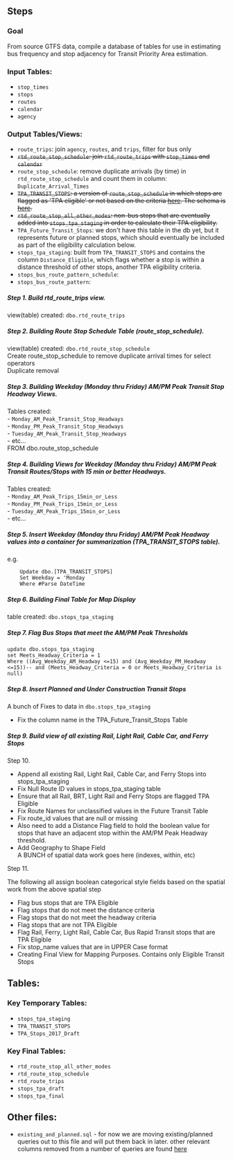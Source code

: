 ## Steps   

### Goal  

From source GTFS data, compile a database of tables for use in estimating bus frequency and stop adjacency for Transit Priority Area estimation.  

### Input Tables:  

-  `stop_times`
-  `stops`
-  `routes`
-  `calendar`
-  `agency`   

### Output Tables/Views:  

-  `route_trips`: join `agency`, `routes`, and `trips`, filter for bus only  
-  ~~`rtd_route_stop_schedule`: join `rtd_route_trips` with `stop_times` and `calendar`~~   
-  `route_stop_schedule`: remove duplicate arrivals (by time) in `rtd_route_stop_schedule` and count them in column: `Duplicate_Arrival_Times`
-  ~~`TPA_TRANSIT_STOPS`:  a version of `route_stop_schedule` in which stops are flagged as 'TPA eligible' or not based on the criteria [here](https://github.com/MetropolitanTransportationCommission/RegionalTransitDatabase/blob/c0f04b36e99a4aa702b7bd3ecfd8608c6bf4b1bf/sql/process/step_3_build_headway_am_pm_views.sql#L17-L19). The schema is [here](https://github.com/MetropolitanTransportationCommission/RegionalTransitDatabase/blob/c0f04b36e99a4aa702b7bd3ecfd8608c6bf4b1bf/sql/process/step_5_insert_weekday_am_pm_headway_into_single_table.sql#L15-L35).~~   
-  ~~`rtd_route_stop_all_other_modes`: non-bus stops that are eventually added into `stops_tpa_staging` in order to calculate their TPA eligibility.~~  
-  `TPA_Future_Transit_Stops`:  we don't have this table in the db yet, but it represents future or planned stops, which should eventually be included as part of the eligibility calculation below.  
-  `stops_tpa_staging`: built from `TPA_TRANSIT_STOPS` and contains the column `Distance_Eligible`, which flags whether a stop is within a distance threshold of other stops, another TPA eligibility criteria.
-  `stops_bus_route_pattern_schedule`: 
-  `stops_bus_route_pattern`:
             


##### Step 1. Build rtd_route_trips view.   
view(table) created: `dbo.rtd_route_trips `    
##### Step 2. Building Route Stop Schedule Table (route_stop_schedule).   
view(table) created: `dbo.rtd_route_stop_schedule `    
Create route_stop_schedule to remove duplicate arrival times for select operators   
Duplicate removal   
##### Step 3. Building Weekday (Monday thru Friday) AM/PM Peak Transit Stop Headway Views.      
Tables created:  
	-  `Monday_AM_Peak_Transit_Stop_Headways`  
	-  `Monday_PM_Peak_Transit_Stop_Headways`  
	-  `Tuesday_AM_Peak_Transit_Stop_Headways`  
	-  etc...   
	FROM            dbo.route_stop_schedule
##### Step 4. Building Views for Weekday (Monday thru Friday) AM/PM Peak Transit Routes/Stops with 15 min or better Headways.   
Tables created:  
	-  `Monday_AM_Peak_Trips_15min_or_Less`   
	-  `Monday_PM_Peak_Trips_15min_or_Less`   
	-  `Tuesday_AM_Peak_Trips_15min_or_Less`   
	-  etc...   
##### Step 5. Insert Weekday (Monday thru Friday) AM/PM Peak Headway values into a container for summarization (TPA_TRANSIT_STOPS table).   
e.g.
```
	Update dbo.[TPA_TRANSIT_STOPS]
	Set Weekday = 'Monday   
	Where #Parse DateTime
```
##### Step 6. Building Final Table for Map Display   
table created: `dbo.stops_tpa_staging`    
##### Step 7. Flag Bus Stops that meet the AM/PM Peak Thresholds   

```
update dbo.stops_tpa_staging
set Meets_Headway_Criteria = 1
Where ((Avg_Weekday_AM_Headway <=15) and (Avg_Weekday_PM_Headway <=15))-- and (Meets_Headway_Criteria = 0 or Meets_Headway_Criteria is null)
```

##### Step 8. Insert Planned and Under Construction Transit Stops   

A bunch of Fixes to data in `dbo.stops_tpa_staging`

-  Fix the column name in the TPA_Future_Transit_Stops Table  

##### Step 9. Build view of all existing Rail, Light Rail, Cable Car, and Ferry Stops      

Step 10.   
-  Append all existing Rail, Light Rail, Cable Car, and Ferry Stops into stops_tpa_staging     
-  Fix Null Route ID values in stops_tpa_staging table     
-  Ensure that all Rail, BRT, Light Rail and Ferry Stops are flagged TPA Eligible     
-  Fix Route Names for unclassified values in the Future Transit Table     
-  Fix route_id values that are null or missing     
-  Also need to add a Distance Flag field to hold the boolean value for stops that have an adjacent stop within the AM/PM Peak   Headway threshold.
-  Add Geography to Shape Field     
A BUNCH of spatial data work goes here (indexes, within, etc)   

Step 11. 

The following all assign boolean categorical style fields based on the spatial work from the above spatial step

-  Flag bus stops that are TPA Eligible   
-  Flag stops that do not meet the distance criteria   
-  Flag stops that do not meet the headway criteria   
-  Flag stops that are not TPA Eligible   
-  Flag Rail, Ferry, Light Rail, Cable Car, Bus Rapid Transit stops that are TPA Eligible   
-  Fix stop_name values that are in UPPER Case format   
-  Creating Final View for Mapping Purposes.  Contains only Eligible Transit Stops   

## Tables:   

### Key Temporary Tables:

-  `stops_tpa_staging`   
-  `TPA_TRANSIT_STOPS`   
-  `TPA_Stops_2017_Draft`   

### Key Final Tables:
- `rtd_route_stop_all_other_modes`     
- `rtd_route_stop_schedule`     
- `rtd_route_trips`     
- `stops_tpa_draft`   
- `stops_tpa_final`   


## Other files:

-  `existing_and_planned.sql` - for now we are moving existing/planned queries out to this file and will put them back in later.  other relevant columns removed from a number of queries are found [here](https://github.com/MetropolitanTransportationCommission/RegionalTransitDatabase/commit/e14a773645881c15bf1d2e0d16a2dbc4a5ac5069)  

